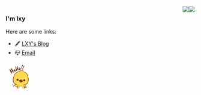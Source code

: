 <img align="right" src="https://github-readme-stats.vercel.app/api?username=Coding-Coder&include_all_commits=true&count_private=true&theme=highcontrast&show_icons=true&hide_border=true" />  

<img align="right" src="https://github-readme-stats.vercel.app/api/top-langs/?username=Coding-Coder&layout=compact&theme=highcontrast&hide_border=true" />

### I'm lxy

Here are some links:
- 🖋️ [LXY's Blog](http://www.codingcode.cn/)
- 📪 [Email](mailto:aethon47@163.com)
<img height="15%" width="15%" src="https://github.com/Coding-Coder/Coding-Coder/blob/main/hello.gif" /> 

<!--
**Coding-Coder/Coding-Coder** is a ✨ _special_ ✨ repository because its `README.md` (this file) appears on your GitHub profile.
 
Here are some ideas to get you started:
- 📜 [LinkedIn](https://www.linkedin.com/in/sahil-bondre-571a8416a/)
- 🐦 [Twitter](https://twitter.com/godcrampy)
- 🌈 [Resume](https://github.com/godcrampy/site/raw/master/src/assets/sahil-bondre.pdf)
- 🔭 I’m currently working on ...
- 🌱 I’m currently learning ...
- 👯 I’m looking to collaborate on ...
- 🤔 I’m looking for help with ...
- 💬 Ask me about ...
- 📫 How to reach me: ...
- 😄 Pronouns: ...
- ⚡ Fun fact: ...
-->
